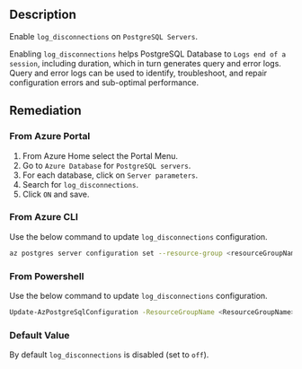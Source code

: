 ## Description

Enable `log_disconnections` on `PostgreSQL Servers`.

Enabling `log_disconnections` helps PostgreSQL Database to `Logs end of a session`, including duration, which in turn generates query and error logs. Query and error logs can be used to identify, troubleshoot, and repair configuration errors and sub-optimal performance.

## Remediation

### From Azure Portal

1. From Azure Home select the Portal Menu.
2. Go to `Azure Database` for `PostgreSQL servers`.
3. For each database, click on `Server parameters`.
4. Search for `log_disconnections`.
5. Click `ON` and save.

### From Azure CLI

Use the below command to update `log_disconnections` configuration.

```bash
az postgres server configuration set --resource-group <resourceGroupName> --server-name <serverName> --name log_connections --value on
```

### From Powershell

Use the below command to update `log_disconnections` configuration.

```bash
Update-AzPostgreSqlConfiguration -ResourceGroupName <ResourceGroupName> - ServerName <ServerName> -Name log_disconnections -Value on
```

### Default Value

By default `log_disconnections` is disabled (set to `off`).
